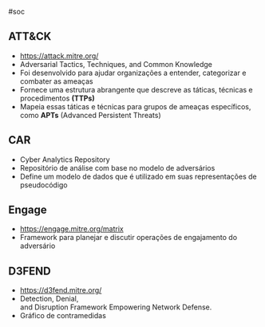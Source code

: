 #soc

## ATT&CK

- https://attack.mitre.org/
- Adversarial Tactics, Techniques, and Common Knowledge
- Foi desenvolvido para ajudar organizações a entender, categorizar e combater as ameaças
- Fornece uma estrutura abrangente que descreve as táticas, técnicas e procedimentos **(TTPs)**
- Mapeia essas táticas e técnicas para grupos de ameaças específicos, como **APTs** (Advanced Persistent Threats)

## CAR

- Cyber Analytics Repository
- Repositório de análise com base no modelo de adversários
- Define um modelo de dados que é utilizado em suas representações de pseudocódigo

## Engage

- https://engage.mitre.org/matrix
- Framework para planejar e discutir operações de engajamento do adversário

## D3FEND

- https://d3fend.mitre.org/
- Detection, Denial, and Disruption Framework Empowering Network Defense.
- Gráfico de contramedidas


